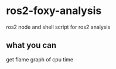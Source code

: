 # ros2-foxy-analysis
ros2 node and shell script for ros2 analysis  
## what you can
get flame graph of cpu time

